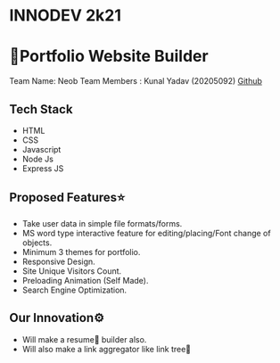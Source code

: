 # INNODEV 2k21
<h1>🚀Portfolio Website Builder</h1>
Team Name: Neob
Team Members : Kunal Yadav (20205092) <a href="https://github.com/metakunal">Github</a>

<h2>Tech Stack</h2>
<ul>
  <li>HTML</li>
    <li>CSS</li>
    <li>Javascript</li>  
    <li>Node Js</li>
    <li>Express JS</li>
 </ul> 
 
 <h2>Proposed Features⭐</h2>
<ul>
  <li>Take user data in simple file formats/forms.</li>
<li>MS word type interactive feature for editing/placing/Font change of objects.</li>
<li>Minimum 3 themes for portfolio.</li>
<li>Responsive Design.</li>
<li>Site Unique Visitors Count.</li>
<li>Preloading Animation (Self Made).</li>
<li>Search Engine Optimization.</li>
 </ul>
 
  <h2>Our Innovation⚙</h2>
<ul>
  <li>Will make a resume📄 builder also.</li>
<li>Will also make a link aggregator like link tree🌲</li>
 </ul>
 
 
